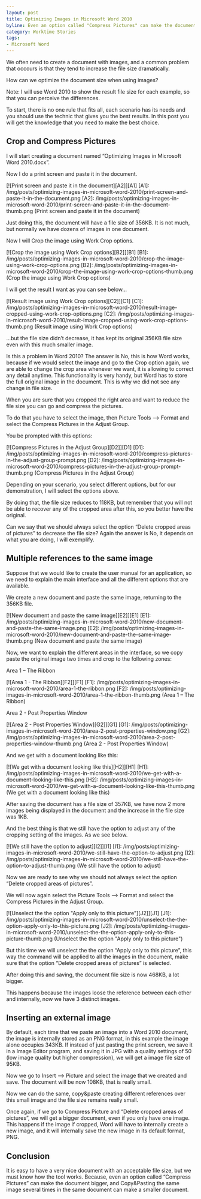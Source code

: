 ```yaml
---
layout: post
title: Optimizing Images in Microsoft Word 2010
byline: Even an option called "Compress Pictures" can make the document bigger
category: Worktime Stories
tags:
- Microsoft Word
---
```


We often need to create a document with images, and a common problem that occours is that they tend to increase the file size dramatically.

How can we optimize the document size when using images?

Note: I will use Word 2010 to show the result  file size for each example, so that you can perceive the differences.

To start, there is no one rule that fits all, each scenario has its needs and you should use the technic that gives you the best results. In this post you will get the knowledge that you need to make the best choice.

## Crop and Compress Pictures

I will start creating a document named “Optimizing Images in Microsoft Word 2010.docx”.

Now I do a print screen and paste it in the document.

[![Print screen and paste it in the document][A2]][A1]
  [A1]: /img/posts/optimizing-images-in-microsoft-word-2010/print-screen-and-paste-it-in-the-document.png
  [A2]: /img/posts/optimizing-images-in-microsoft-word-2010/print-screen-and-paste-it-in-the-document-thumb.png (Print screen and paste it in the document)

Just doing this, the document will have a file size of 356KB. It is not much, but normally we have dozens of images in one document.

Now I will Crop the image using Work Crop options.

[![Crop the image using Work Crop options][B2]][B1]
  [B1]: /img/posts/optimizing-images-in-microsoft-word-2010/crop-the-image-using-work-crop-options.png
  [B2]: /img/posts/optimizing-images-in-microsoft-word-2010/crop-the-image-using-work-crop-options-thumb.png (Crop the image using Work Crop options)

I will get the result I want as you can see below…

[![Result image using Work Crop options][C2]][C1]
  [C1]: /img/posts/optimizing-images-in-microsoft-word-2010/result-image-cropped-using-work-crop-options.png
  [C2]: /img/posts/optimizing-images-in-microsoft-word-2010/result-image-cropped-using-work-crop-options-thumb.png (Result image using Work Crop options)

…but the file size didn’t decrease, it has kept its original 356KB file size even with this much smaller image.

Is this a problem in Word 2010? The answer is No, this is how Word works, because if we would select the image and go to the Crop option again, we are able to change the crop area whenever we want, it is allowing to correct any detail anytime. This functionality is very handy, but Word has to store the full original image in the document. This is why we did not see any change in file size.

When you are sure that you cropped the right area and want to reduce the file size you can go and compress the pictures.

To do that you have to select the image, then Picture Tools –> Format and select the Compress Pictures in the Adjust Group.

You be prompted with this options:

[![Compress Pictures in the Adjust Group][D2]][D1]
  [D1]: /img/posts/optimizing-images-in-microsoft-word-2010/compress-pictures-in-the-adjust-group-prompt.png
  [D2]: /img/posts/optimizing-images-in-microsoft-word-2010/compress-pictures-in-the-adjust-group-prompt-thumb.png (Compress Pictures in the Adjust Group)

Depending on your scenario, you select different options, but for our demonstration, I will select the options above.

By doing  that, the file size reduces to 118KB, but remember that you will not be able to recover any of the cropped area after this, so you better have the original.

Can we say that we should always select the option “Delete cropped areas of pictures” to decrease the file size? Again the answer is No, it depends on what you are doing, I will exemplify.

## Multiple references to the same image

Suppose that we would like to create the user manual for an application, so we need to explain the main interface and all the different options that are available.

We create a new document and paste the same image, returning to the 356KB file.

[![New document and paste the same image][E2]][E1]
  [E1]: /img/posts/optimizing-images-in-microsoft-word-2010/new-document-and-paste-the-same-image.png
  [E2]: /img/posts/optimizing-images-in-microsoft-word-2010/new-document-and-paste-the-same-image-thumb.png (New document and paste the same image)

Now, we want to explain the different areas in the interface, so we copy paste the original image two times and crop to the following zones:

Area 1 – The Ribbon

[![Area 1 - The Ribbon][F2]][F1]
  [F1]: /img/posts/optimizing-images-in-microsoft-word-2010/area-1-the-ribbon.png
  [F2]: /img/posts/optimizing-images-in-microsoft-word-2010/area-1-the-ribbon-thumb.png (Area 1 – The Ribbon)

Area 2 - Post Properties Window

[![Area 2 - Post Properties Window][G2]][G1]
  [G1]: /img/posts/optimizing-images-in-microsoft-word-2010/area-2-post-properties-window.png
  [G2]: /img/posts/optimizing-images-in-microsoft-word-2010/area-2-post-properties-window-thumb.png (Area 2 - Post Properties Window)

And we get with a document looking like this:

[![We get with a document looking like this][H2]][H1]
  [H1]: /img/posts/optimizing-images-in-microsoft-word-2010/we-get-with-a-document-looking-like-this.png
  [H2]: /img/posts/optimizing-images-in-microsoft-word-2010/we-get-with-a-document-looking-like-this-thumb.png (We get with a document looking like this)

After saving the document has a file size of 357KB, we have now 2 more images being displayed in the document and the increase in the file size was 1KB.

And the best thing is that we still have the option to adjust any of the cropping setting of the images. As we see below.

[![We still have the option to adjust][I2]][I1]
  [I1]: /img/posts/optimizing-images-in-microsoft-word-2010/we-still-have-the-option-to-adjust.png
  [I2]: /img/posts/optimizing-images-in-microsoft-word-2010/we-still-have-the-option-to-adjust-thumb.png (We still have the option to adjust)

Now we are ready to see why we should not always select the option “Delete cropped areas of pictures”.

We will now again select the Picture Tools –> Format and select the Compress Pictures in the Adjust Group.

[![Unselect the the option \"Apply only to this picture\"][J2]][J1]
  [J1]: /img/posts/optimizing-images-in-microsoft-word-2010/unselect-the-the-option-apply-only-to-this-picture.png
  [J2]: /img/posts/optimizing-images-in-microsoft-word-2010/unselect-the-the-option-apply-only-to-this-picture-thumb.png (Unselect the the option \"Apply only to this picture\")

But this time we will unselect the the option “Apply only to this picture”, this way the command will be applied to all the images in the document, make sure that the option “Delete cropped areas of pictures” is selected.

After doing this and saving, the document file size is now 468KB, a lot bigger.

This happens because the images loose the reference between each other and internally, now we have 3 distinct images.

## Inserting an external image

By default, each time that we paste an image into a Word 2010 document, the image is internally stored as an PNG format, in this example the image alone occupies 343KB. If instead of just pasting the print screen, we save it in a Image Editor program, and saving it in JPG with a quality settings of 50 (low image quality but higher compression), we will get a image file size of 95KB.

Now we go to Insert –> Picture and select the image that we created and save. The document will be now 108KB, that is really small.

Now we can do the same, copy&paste creating different references over this small image and the file size remains really small.

Once again, if we go to Compress Picture and “Delete cropped areas of pictures”, we will get a bigger document, even if you only have one image. This happens if the image if cropped, Word will have to internally create a new image, and it will internally save the new image in its default format, PNG.

## Conclusion

It is easy to have a very nice document with an acceptable file size, but we must know how the tool works. Because, even an option called “Compress Pictures” can make the document bigger, and Copy&Pasting the same image several times in the same document can make a smaller document.
